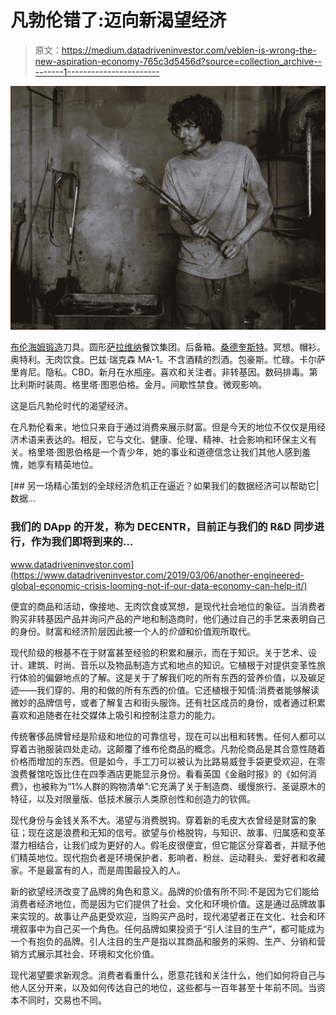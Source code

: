 # 凡勃伦错了:迈向新渴望经济

> 原文：<https://medium.datadriveninvestor.com/veblen-is-wrong-the-new-aspiration-economy-765c3d5456d?source=collection_archive---------1----------------------->

![](img/4f6a99af38d65f143e246ee5215e6fca.png)

[布伦海姆锻造](http://www.courierpaper.com/lifestyle/handmade-knives-south-east-london-blenheim-forge/)刀具。圆形[萨拉维纳](https://serviceplan.blog/en/2018/04/sarah-wiener/)餐饮集团。后备箱。[桑德奎斯特](https://www.sandqvist.com/en/)。冥想。帽衫。奥特利。无肉饮食。巴兹·瑞克森 MA-1。不含酒精的烈酒。包豪斯。忙碌。卡尔萨里肯尼。隐私。CBD。新月在水瓶座。喜欢和关注者。非转基因。数码排毒。第比利斯时装周。格里塔·图恩伯格。金月。间歇性禁食。微观影响。

这是后凡勃伦时代的渴望经济。

在凡勃伦看来，地位只来自于通过消费来展示财富。但是今天的地位不仅仅是用经济术语来表达的。相反，它与文化、健康、伦理、精神、社会影响和环保主义有关。格里塔·图恩伯格是一个青少年，她的事业和道德信念让我们其他人感到羞愧，她享有精英地位。

[](https://www.datadriveninvestor.com/2019/03/06/another-engineered-global-economic-crisis-looming-not-if-our-data-economy-can-help-it/) [## 另一场精心策划的全球经济危机正在逼近？如果我们的数据经济可以帮助它|数据…

### 我们的 DApp 的开发，称为 DECENTR，目前正与我们的 R&D 同步进行，作为我们即将到来的…

www.datadriveninvestor.com](https://www.datadriveninvestor.com/2019/03/06/another-engineered-global-economic-crisis-looming-not-if-our-data-economy-can-help-it/) 

便宜的商品和活动，像接地、无肉饮食或冥想，是现代社会地位的象征。当消费者购买非转基因产品并询问产品的产地和制造商时，他们通过自己的手艺来表明自己的身份。财富和经济阶层因此被一个人的*价值*和价值观所取代。

现代阶级的根基不在于财富甚至经验的积累和展示，而在于知识。关于艺术、设计、建筑、时尚、音乐以及物品制造方式和地点的知识。它植根于对提供变革性旅行体验的偏僻地点的了解。这是关于了解我们吃的所有东西的营养价值，以及碳足迹——我们穿的、用的和做的所有东西的价值。它还植根于知情:消费者能够解读微妙的品牌信号，或者了解复古和街头服饰。还有社区成员的身份，或者通过积累喜欢和追随者在社交媒体上吸引和控制注意力的能力。

传统奢侈品牌曾经是阶级和地位的可靠信号，现在可以出租和转售。任何人都可以穿着古驰服装四处走动。这颠覆了维布伦商品的概念。凡勃伦商品是其合意性随着价格而增加的东西。但是如今，手工刀可以被认为比路易威登手袋更受欢迎，在零浪费餐馆吃饭比住在四季酒店更能显示身份。看看英国《金融时报》的《如何消费》，也被称为“1%人群的购物清单”:它充满了关于制造商、缓慢旅行、圣诞原木的特征，以及对限量版、低技术展示人类原创性和创造力的钦佩。

现代身份与金钱关系不大。渴望与消费脱钩。穿着新的毛皮大衣曾经是财富的象征；现在这是浪费和无知的信号。欲望与价格脱钩，与知识、故事、归属感和变革潜力相结合，让我们成为更好的人。假毛皮很便宜，但它能区分穿着者，并赋予他们精英地位。现代抱负者是环境保护者、影响者、粉丝、运动鞋头、爱好者和收藏家。不是最富有的人，而是周围最投入的人。

新的欲望经济改变了品牌的角色和意义。品牌的价值有所不同:不是因为它们能给消费者经济地位，而是因为它们提供了社会、文化和环境价值。这是通过品牌故事来实现的。故事让产品更受欢迎，当购买产品时，现代渴望者正在文化、社会和环境叙事中为自己买一个角色。任何品牌如果投资于“引人注目的生产”，都可能成为一个有抱负的品牌。引人注目的生产是指以其商品和服务的采购、生产、分销和营销方式展示其社会、环境和文化价值。

现代渴望要求新观念。消费者看重什么，愿意花钱和关注什么，他们如何将自己与他人区分开来，以及如何传达自己的地位，这些都与一百年甚至十年前不同。当资本不同时，交易也不同。